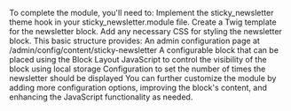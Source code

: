 
To complete the module, you'll need to:
Implement the sticky_newsletter theme hook in your sticky_newsletter.module file.
Create a Twig template for the newsletter block.
Add any necessary CSS for styling the newsletter block.
This basic structure provides:
An admin configuration page at /admin/config/content/sticky-newsletter
A configurable block that can be placed using the Block Layout
JavaScript to control the visibility of the block using local storage
Configuration to set the number of times the newsletter should be displayed
You can further customize the module by adding more configuration options, improving the block's content, and enhancing the JavaScript functionality as needed.